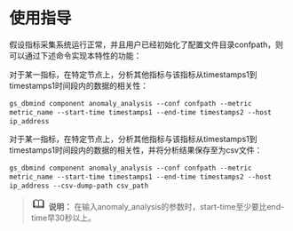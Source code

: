 # 使用指导<a name="ZH-CN_TOPIC_0000001364336309"></a>

假设指标采集系统运行正常，并且用户已经初始化了配置文件目录confpath，则可以通过下述命令实现本特性的功能：


对于某一指标，在特定节点上，分析其他指标与该指标从timestamps1到timestamps1时间段内的数据的相关性：

```
gs_dbmind component anomaly_analysis --conf confpath --metric metric_name --start-time timestamps1 --end-time timestamps2 --host ip_address
```

对于某一指标，在特定节点上，分析其他指标与该指标从timestamps1到timestamps1时间段内的数据的相关性，并将分析结果保存至为csv文件：

```
gs_dbmind component anomaly_analysis --conf confpath --metric metric_name --start-time timestamps1 --end-time timestamps2 --host ip_address --csv-dump-path csv_path
```




>![](public_sys-resources/icon-note.png) **说明：** 
>在输入anomaly_analysis的参数时，start-time至少要比end-time早30秒以上。

